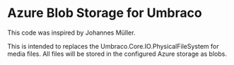 Azure Blob Storage for Umbraco
==============================
This code was inspired by Johannes Müller.

This is intended to replaces the Umbraco.Core.IO.PhysicalFileSystem for media files. 
All files will be stored in the configured Azure storage as blobs.
